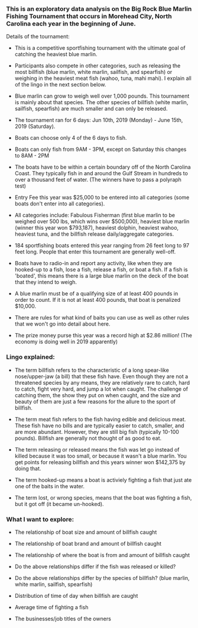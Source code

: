 ### This is an exploratory data analysis on the Big Rock Blue Marlin Fishing Tournament that occurs in Morehead City, North Carolina each year in the beginning of June.

Details of the tournament:

- This is a competitive sportfishing tournament with the ultimate goal of catching the heaviest blue marlin.

- Participants also compete in other categories, such as releasing the most billfish (blue marlin, white marlin, sailfish, and spearfish) or weighing in the heaviest meat fish (wahoo, tuna, mahi mahi). I explain all of the lingo in the next section below. 

- Blue marlin can grow to weigh well over 1,000 pounds. This tournament is mainly about that species. The other species of billfish (white marlin, sailfish, spearfish) are much smaller and can only be released. 

- The tournament ran for 6 days: Jun 10th, 2019 (Monday) - June 15th, 2019 (Saturday).

- Boats can choose only 4 of the 6 days to fish.

- Boats can only fish from 9AM - 3PM, except on Saturday this changes to 8AM - 2PM

- The boats have to be within a certain boundary off of the North Carolina Coast. They typically fish in and around the Gulf Stream in hundreds to over a thousand feet of water. (The winners have to pass a polyraph test)

- Entry Fee this year was $25,000 to be entered into all categories (some boats don't enter into all categories).

- All categories include: Fabulous Fisherman (first blue marlin to be weighed over 500 lbs, which wins over $500,000), heaviest blue marlin (winner this year won $793,187), heaviest dolphin, heaviest wahoo, heaviest tuna, and the billfish release daily/aggregate categories.

- 184 sportfishing boats entered this year ranging from 26 feet long to 97 feet long. People that enter this tournament are generally well-off.  

- Boats have to radio-in and report any activity, like when they are hooked-up to a fish, lose a fish, release a fish, or boat a fish. If a fish is 'boated', this means there is a large blue marlin on the deck of the boat that they intend to weigh. 

- A blue marlin must be of a qualifying size of at least 400 pounds in order to count. If it is not at least 400 pounds, that boat is penalized $10,000. 

- There are rules for what kind of baits you can use as well as other rules that we won't go into detail about here. 

- The prize money purse this year was a record high at $2.86 million! (The economy is doing well in 2019 apparently)

### Lingo explained:

  - The term billfish refers to the characteristic of a long spear-like nose/upper-jaw (a bill) that these fish have. Even though they are not a threatened species by any means, they are relatively rare to catch, hard to catch, fight very hard, and jump a lot when caught. The challenge of catching them, the show they put on when caught, and the size and beauty of them are just a few reasons for the allure to the sport of billfish. 

  - The term meat fish refers to the fish having edible and delicious meat. These fish have no bills and are typically easier to catch, smaller, and are more abundant. However, they are still big fish (typically 10-100 pounds). Billfish are generally not thought of as good to eat. 

  - The term releasing or released means the fish was let go instead of killed because it was too small, or because it wasn't a blue marlin. You get points for releasing billfish and this years winner won $142,375 by doing that. 
  
  - The term hooked-up means a boat is activiely fighting a fish that just ate one of the baits in the water.
  
  - The term lost, or wrong species, means that the boat was fighting a fish, but it got off (it became un-hooked). 


### What I want to explore:

- The relationship of boat size and amount of billfish caught

- The relationship of boat brand and amount of billfish caught

- The relationship of where the boat is from and amount of billfish caught

- Do the above relationships differ if the fish was released or killed? 

- Do the above relationships differ by the species of billfish? (blue marlin, white marlin, sailfish, spearfish)

- Distribution of time of day when billfish are caught

- Average time of fighting a fish 

- The businesses/job titles of the owners 

